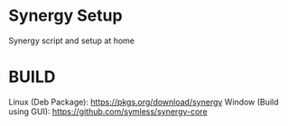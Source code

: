 # Synergy Setup

Synergy script and setup at home



# BUILD

Linux (Deb Package): https://pkgs.org/download/synergy
Window (Build using GUI): https://github.com/symless/synergy-core
